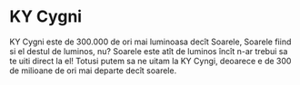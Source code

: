 # KY Cygni

KY Cygni este de 300.000 de ori mai luminoasa decît Soarele, Soarele fiind si el
destul de luminos, nu? Soarele este atît de luminos încît n-ar trebui sa te uiti
direct la el! Totusi putem sa ne uitam la KY Cyngi, deoarece e de 300 de
milioane de ori mai departe decît soarele.
